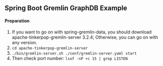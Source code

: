 ## Spring Boot Gremlin GraphDB Example

#### Preparation
1. If you want to go on with spring-gremlin-data, you should download apache-tinkerpop-gremlin-server 3.2.4;
Otherwise, you can go on with any version.
2. `cd apache-tinkerpop-gremlin-server`
3. `./bin/gremlin-server.sh ./conf/gremlin-server.yaml start`
4. Then check port number: `lsof -nP +c 15 | grep LISTEN`
